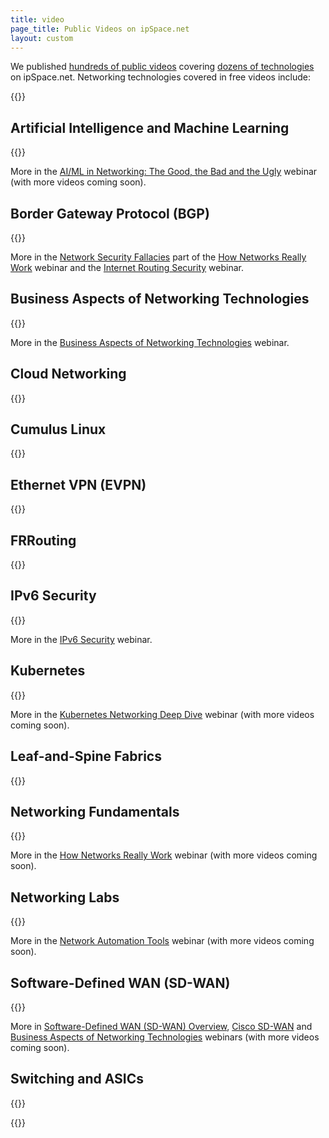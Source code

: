 ```yaml
---
title: video
page_title: Public Videos on ipSpace.net
layout: custom
---
```

We published [hundreds of public videos](https://www.ipspace.net/Subscription/Free) covering [dozens of technologies](https://blog.ipspace.net/series.html) on ipSpace.net. Networking technologies covered in free videos include:

{{<toc>}}

## Artificial Intelligence and Machine Learning

{{<series-listing tag="ai" year="yes">}}

More in the [AI/ML in Networking: The Good, the Bad and the Ugly](https://my.ipspace.net/bin/list?id=AI) webinar (with more videos coming soon).

## Border Gateway Protocol (BGP)

{{<series-listing tag="bgp" year="yes">}}

More in the [Network Security Fallacies](https://my.ipspace.net/bin/list?id=Net101#NETSEC) part of the [How Networks Really Work](https://my.ipspace.net/bin/list?id=Net101) webinar and the [Internet Routing Security](https://my.ipspace.net/bin/list?id=BGPSec) webinar.

## Business Aspects of Networking Technologies

{{<series-listing tag="netbiz" year="yes">}}

More in the [Business Aspects of Networking Technologies](https://my.ipspace.net/bin/list?id=NetBiz) webinar.

## Cloud Networking

{{<series-listing tag="cloud" year="yes">}}

## Cumulus Linux

{{<series-listing tag="cumulus" year="yes">}}

## Ethernet VPN (EVPN)

{{<series-listing tag="evpn" year="yes">}}

## FRRouting

{{<series-listing tag="frr" year="yes">}}

## IPv6 Security

{{<series-listing tag="ipv6sec" year="yes">}}

More in the [IPv6 Security](https://my.ipspace.net/bin/list?id=IPv6Sec) webinar.

## Kubernetes

{{<series-listing tag="kubernetes" year="yes">}}

More in the [Kubernetes Networking Deep Dive](https://my.ipspace.net/bin/list?id=Kubernetes) webinar (with more videos coming soon).

## Leaf-and-Spine Fabrics

{{<series-listing tag="clos" year="yes">}}

## Networking Fundamentals

{{<series-listing tag="net101" year="yes">}}

More in the [How Networks Really Work](https://my.ipspace.net/bin/list?id=Net101) webinar (with more videos coming soon).

## Networking Labs

{{<series-listing tag="netlab" year="yes">}}

More in the [Network Automation Tools](https://my.ipspace.net/bin/list?id=NetTools#NETLAB) webinar (with more videos coming soon).

## Software-Defined WAN (SD-WAN)

{{<series-listing tag="sd-wan" year="yes">}}

More in [Software-Defined WAN (SD-WAN) Overview](https://my.ipspace.net/bin/list?id=SDWAN), [Cisco SD-WAN](https://my.ipspace.net/bin/list?id=CiscoSDWAN) and [Business Aspects of Networking Technologies](https://my.ipspace.net/bin/list?id=NetBiz) webinars (with more videos coming soon).

## Switching and ASICs

{{<series-listing tag="switch" year="yes">}}

{{<series-untagged title="Other Videos or Video-Related Blog Posts" format="2006">}}
